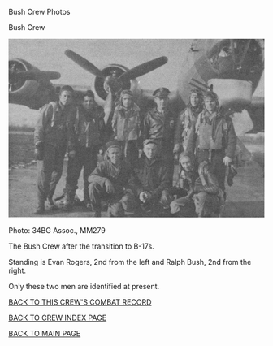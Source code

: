 
Bush Crew Photos






 




Bush Crew  
  

![](Bush.jpg)  

Photo: 34BG Assoc., MM279  

The Bush Crew after the transition to B-17s.  

Standing is Evan Rogers, 2nd from the left and Ralph Bush, 2nd from the right.  

Only these two men are identified at present.  

  

[BACK TO THIS CREW'S COMBAT RECORD](crews/Bush.md)  

[BACK TO CREW INDEX PAGE](000crews.md)  

[BACK TO MAIN PAGE](index.html)


